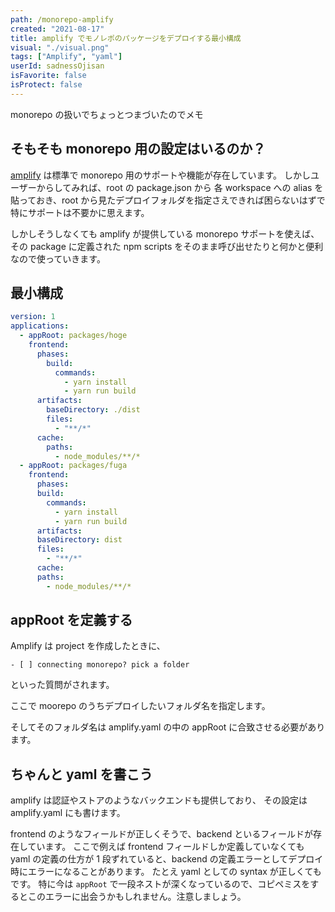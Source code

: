 ```yaml
---
path: /monorepo-amplify
created: "2021-08-17"
title: amplify でモノレポのパッケージをデプロイする最小構成
visual: "./visual.png"
tags: ["Amplify", "yaml"]
userId: sadnessOjisan
isFavorite: false
isProtect: false
---
```


monorepo の扱いでちょっとつまづいたのでメモ

## そもそも monorepo 用の設定はいるのか？

[amplify](https://aws.amazon.com/jp/amplify/) は標準で monorepo 用のサポートや機能が存在しています。
しかしユーザーからしてみれば、root の package.json から 各 workspace への alias を貼っておき、root から見たデプロイフォルダを指定さえできれば困らないはずで特にサポートは不要かに思えます。

しかしそうしなくても amplify が提供している monorepo サポートを使えば、その package に定義された npm scripts をそのまま呼び出せたりと何かと便利なので使っていきます。

## 最小構成

```yaml
version: 1
applications:
  - appRoot: packages/hoge
    frontend:
      phases:
        build:
          commands:
            - yarn install
            - yarn run build
      artifacts:
        baseDirectory: ./dist
        files:
          - "**/*"
      cache:
        paths:
          - node_modules/**/*
  - appRoot: packages/fuga
    frontend:
      phases:
      build:
        commands:
          - yarn install
          - yarn run build
      artifacts:
      baseDirectory: dist
      files:
        - "**/*"
      cache:
      paths:
        - node_modules/**/*
```

## appRoot を定義する

Amplify は project を作成したときに、

```
- [ ] connecting monorepo? pick a folder
```

といった質問がされます。

ここで moorepo のうちデプロイしたいフォルダ名を指定します。

そしてそのフォルダ名は amplify.yaml の中の appRoot に合致させる必要があります。

## ちゃんと yaml を書こう

amplify は認証やストアのようなバックエンドも提供しており、 その設定は amplify.yaml にも書けます。

frontend のようなフィールドが正しくそうで、backend といるフィールドが存在しています。
ここで例えば frontend フィールドしか定義していなくても yaml の定義の仕方が 1 段ずれていると、backend の定義エラーとしてデプロイ時にエラーになることがあります。
たとえ yaml としての syntax が正しくてもです。
特に今は `appRoot` で一段ネストが深くなっているので、コピペミスをするとこのエラーに出会うかもしれません。注意しましょう。
